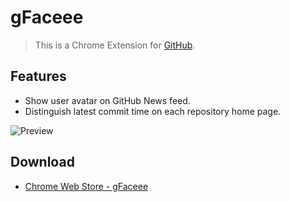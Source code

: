 # gFaceee

> This is a Chrome Extension for [GitHub](https://github.com/).

## Features

+ Show user avatar on GitHub News feed.
+ Distinguish latest commit time on each repository home page.

![Preview](http://i.imgur.com/jNpD1Qe.png)

## Download

+ [Chrome Web Store - gFaceee](https://chrome.google.com/webstore/detail/gfaces/fgkdbhnipaaeokfjgdmpejglfepclgbk)